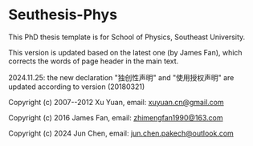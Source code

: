 # Seuthesis-Phys
This PhD thesis template is for School of Physics, Southeast University.

This version is updated based on the latest one (by James Fan), which corrects the words of page header in the main text.

2024.11.25: the new declaration "独创性声明" and "使用授权声明" are updated according to version (20180321)

Copyright (c) 2007--2012 Xu Yuan, email: xuyuan.cn@gmail.com

Copyright (c) 2016 James Fan, email: zhimengfan1990@163.com

Copyright (c) 2024 Jun Chen, email: jun.chen.pakech@outlook.com
